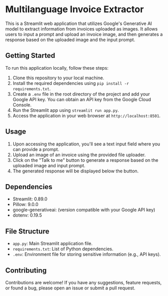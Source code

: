 # Multilanguage Invoice Extractor

This is a Streamlit web application that utilizes Google's Generative AI model to extract information from invoices uploaded as images. It allows users to input a prompt and upload an invoice image, and then generates a response based on the uploaded image and the input prompt.

## Getting Started

To run this application locally, follow these steps:

1. Clone this repository to your local machine.
2. Install the required dependencies using `pip install -r requirements.txt`.
3. Create a `.env` file in the root directory of the project and add your Google API key. You can obtain an API key from the Google Cloud Console.
4. Run the Streamlit app using `streamlit run app.py`.
5. Access the application in your web browser at `http://localhost:8501`.

## Usage

1. Upon accessing the application, you'll see a text input field where you can provide a prompt.
2. Upload an image of an invoice using the provided file uploader.
3. Click on the "Talk to me" button to generate a response based on the uploaded image and input prompt.
4. The generated response will be displayed below the button.

## Dependencies

- Streamlit: 0.89.0
- Pillow: 9.0.0
- google-generativeai: (version compatible with your Google API key)
- dotenv: 0.19.5

## File Structure

- `app.py`: Main Streamlit application file.
- `requirements.txt`: List of Python dependencies.
- `.env`: Environment file for storing sensitive information (e.g., API keys).

## Contributing

Contributions are welcome! If you have any suggestions, feature requests, or found a bug, please open an issue or submit a pull request.

